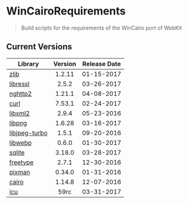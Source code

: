 # WinCairoRequirements
> Build scripts for the requirements of the WinCairo port of WebKit

## Current Versions

| Library | Version | Release Date |
|---|:---:|:---:|
| [zlib](http://zlib.net) | 1.2.11 | 01-15-2017 |
| [libressl](https://www.libressl.org) | 2.5.2 | 03-26-2017 |
| [nghttp2](https://nghttp2.org) | 1.21.1 | 04-08-2017 |
| [curl](https://curl.haxx.se) | 7.53.1 | 02-24-2017 |
| [libxml2](http://xmlsoft.org/) | 2.9.4 | 05-23-2016 |
| [libpng](http://www.libpng.org/pub/png/libpng.html) | 1.6.28 | 03-16-2017 |
| [libjpeg-turbo](http://libjpeg-turbo.virtualgl.org) | 1.5.1 | 09-20-2016 |
| [libwebp](https://github.com/webmproject/libwebp) | 0.6.0 | 01-30-2017 |
| [sqlite](http://sqlite.org) | 3.18.0 | 03-28-2017 |
| [freetype](https://www.freetype.org) | 2.7.1 | 12-30-2016 |
| [pixman](http://www.pixman.org) | 0.34.0 | 01-31-2016 |
| [cairo](https://www.cairographics.org) | 1.14.8 | 12-07-2016 |
| [icu](http://site.icu-project.org) | 59rc | 03-31-2017 |
